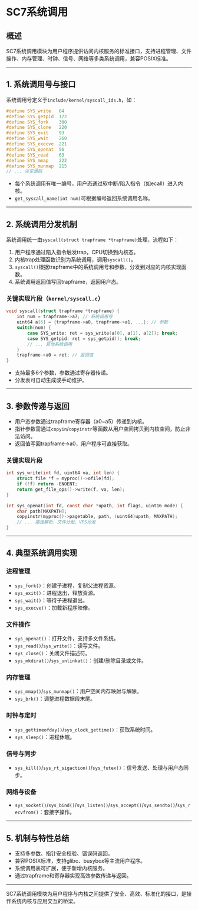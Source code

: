 # SC7系统调用

## 概述

SC7系统调用模块为用户程序提供访问内核服务的标准接口，支持进程管理、文件操作、内存管理、时钟、信号、网络等多类系统调用，兼容POSIX标准。

---

## 1. 系统调用号与接口

系统调用号定义于`include/kernel/syscall_ids.h`，如：

```c
#define SYS_write   64
#define SYS_getpid  172
#define SYS_fork    300
#define SYS_clone   220
#define SYS_exit    93
#define SYS_wait    260
#define SYS_execve  221
#define SYS_openat  56
#define SYS_read    63
#define SYS_mmap    222
#define SYS_munmap  215
// ... 详见源码
```

- 每个系统调用有唯一编号，用户态通过软中断/陷入指令（如ecall）进入内核。
- `get_syscall_name(int num)`可根据编号返回系统调用名称。

---

## 2. 系统调用分发机制

系统调用统一由`syscall(struct trapframe *trapframe)`处理，流程如下：

1. 用户程序通过陷入指令触发trap，CPU切换到内核态。
2. 内核trap处理函数识别为系统调用，调用`syscall()`。
3. `syscall()`根据trapframe中的系统调用号和参数，分发到对应的内核实现函数。
4. 系统调用返回值写回trapframe，返回用户态。

### 关键实现片段（`kernel/syscall.c`）
```c
void syscall(struct trapframe *trapframe) {
    int num = trapframe->a7; // 系统调用号
    uint64 a[6] = {trapframe->a0, trapframe->a1, ...}; // 参数
    switch(num) {
        case SYS_write: ret = sys_write(a[0], a[1], a[2]); break;
        case SYS_getpid: ret = sys_getpid(); break;
        // ... 其他系统调用
    }
    trapframe->a0 = ret; // 返回值
}
```
- 支持最多6个参数，参数通过寄存器传递。
- 分发表可自动生成或手动维护。

---

## 3. 参数传递与返回

- 用户态参数通过trapframe寄存器（a0~a5）传递到内核。
- 指针参数需通过`copyin`/`copyinstr`等函数从用户空间拷贝到内核空间，防止非法访问。
- 返回值写回trapframe->a0，用户程序可直接获取。

### 关键实现片段
```c
int sys_write(int fd, uint64 va, int len) {
    struct file *f = myproc()->ofile[fd];
    if (!f) return -ENOENT;
    return get_file_ops()->write(f, va, len);
}

int sys_openat(int fd, const char *upath, int flags, uint16 mode) {
    char path[MAXPATH];
    copyinstr(myproc()->pagetable, path, (uint64)upath, MAXPATH);
    // ... 路径解析、文件分配、VFS分发
}
```

---

## 4. 典型系统调用实现

### 进程管理
- `sys_fork()`：创建子进程，复制父进程资源。
- `sys_exit()`：进程退出，释放资源。
- `sys_wait()`：等待子进程退出。
- `sys_execve()`：加载新程序映像。

### 文件操作
- `sys_openat()`：打开文件，支持多文件系统。
- `sys_read()`/`sys_write()`：读写文件。
- `sys_close()`：关闭文件描述符。
- `sys_mkdirat()`/`sys_unlinkat()`：创建/删除目录或文件。

### 内存管理
- `sys_mmap()`/`sys_munmap()`：用户空间内存映射与解除。
- `sys_brk()`：调整进程数据段末尾。

### 时钟与定时
- `sys_gettimeofday()`/`sys_clock_gettime()`：获取系统时间。
- `sys_sleep()`：进程休眠。

### 信号与同步
- `sys_kill()`/`sys_rt_sigaction()`/`sys_futex()`：信号发送、处理与用户态同步。

### 网络与设备
- `sys_socket()`/`sys_bind()`/`sys_listen()`/`sys_accept()`/`sys_sendto()`/`sys_recvfrom()`：套接字操作。

---

## 5. 机制与特性总结

- 支持多参数、指针安全校验、错误码返回。
- 兼容POSIX标准，支持glibc、busybox等主流用户程序。
- 系统调用表可扩展，便于新增内核服务。
- 通过trapframe和寄存器实现高效参数传递与返回。

---

SC7系统调用模块为用户程序与内核之间提供了安全、高效、标准化的接口，是操作系统内核与应用交互的桥梁。 